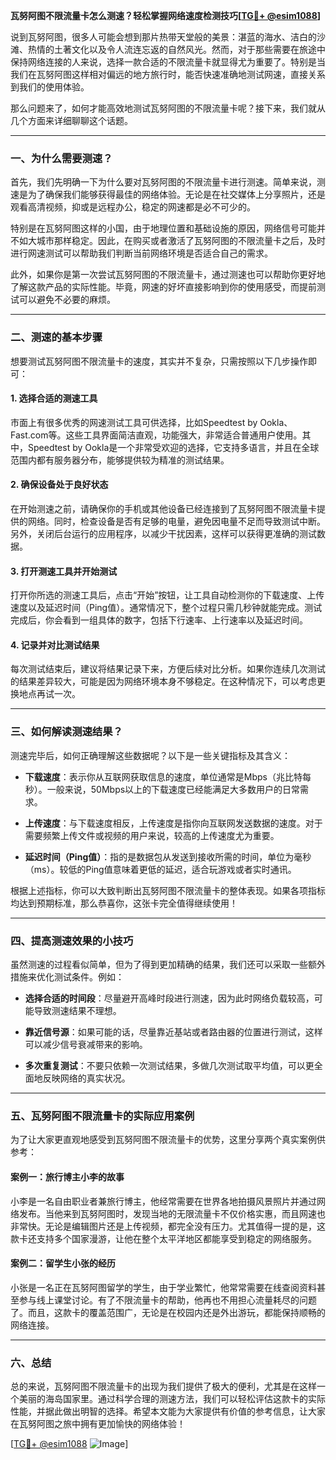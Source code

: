 **瓦努阿图不限流量卡怎么测速？轻松掌握网络速度检测技巧[[TG💪+ @esim1088](https://t.me/s/esim1088)]**

说到瓦努阿图，很多人可能会想到那片热带天堂般的美景：湛蓝的海水、洁白的沙滩、热情的土著文化以及令人流连忘返的自然风光。然而，对于那些需要在旅途中保持网络连接的人来说，选择一款合适的不限流量卡就显得尤为重要了。特别是当我们在瓦努阿图这样相对偏远的地方旅行时，能否快速准确地测试网速，直接关系到我们的使用体验。

那么问题来了，如何才能高效地测试瓦努阿图的不限流量卡呢？接下来，我们就从几个方面来详细聊聊这个话题。

---

### 一、为什么需要测速？

首先，我们先明确一下为什么要对瓦努阿图的不限流量卡进行测速。简单来说，测速是为了确保我们能够获得最佳的网络体验。无论是在社交媒体上分享照片，还是观看高清视频，抑或是远程办公，稳定的网速都是必不可少的。

特别是在瓦努阿图这样的小国，由于地理位置和基础设施的原因，网络信号可能并不如大城市那样稳定。因此，在购买或者激活了瓦努阿图的不限流量卡之后，及时进行网速测试可以帮助我们判断当前网络环境是否适合自己的需求。

此外，如果你是第一次尝试瓦努阿图的不限流量卡，通过测速也可以帮助你更好地了解这款产品的实际性能。毕竟，网速的好坏直接影响到你的使用感受，而提前测试可以避免不必要的麻烦。

---

### 二、测速的基本步骤

想要测试瓦努阿图不限流量卡的速度，其实并不复杂，只需按照以下几步操作即可：

#### 1. **选择合适的测速工具**
市面上有很多优秀的网速测试工具可供选择，比如Speedtest by Ookla、Fast.com等。这些工具界面简洁直观，功能强大，非常适合普通用户使用。其中，Speedtest by Ookla是一个非常受欢迎的选择，它支持多语言，并且在全球范围内都有服务器分布，能够提供较为精准的测试结果。

#### 2. **确保设备处于良好状态**
在开始测速之前，请确保你的手机或其他设备已经连接到了瓦努阿图不限流量卡提供的网络。同时，检查设备是否有足够的电量，避免因电量不足而导致测试中断。另外，关闭后台运行的应用程序，以减少干扰因素，这样可以获得更准确的测试数据。

#### 3. **打开测速工具并开始测试**
打开你所选的测速工具后，点击“开始”按钮，让工具自动检测你的下载速度、上传速度以及延迟时间（Ping值）。通常情况下，整个过程只需几秒钟就能完成。测试完成后，你会看到一组具体的数字，包括下行速率、上行速率以及延迟时间。

#### 4. **记录并对比测试结果**
每次测试结束后，建议将结果记录下来，方便后续对比分析。如果你连续几次测试的结果差异较大，可能是因为网络环境本身不够稳定。在这种情况下，可以考虑更换地点再试一次。

---

### 三、如何解读测速结果？

测速完毕后，如何正确理解这些数据呢？以下是一些关键指标及其含义：

- **下载速度**：表示你从互联网获取信息的速度，单位通常是Mbps（兆比特每秒）。一般来说，50Mbps以上的下载速度已经能满足大多数用户的日常需求。
  
- **上传速度**：与下载速度相反，上传速度是指你向互联网发送数据的速度。对于需要频繁上传文件或视频的用户来说，较高的上传速度尤为重要。

- **延迟时间（Ping值）**：指的是数据包从发送到接收所需的时间，单位为毫秒（ms）。较低的Ping值意味着更低的延迟，适合玩游戏或者实时通讯。

根据上述指标，你可以大致判断出瓦努阿图不限流量卡的整体表现。如果各项指标均达到预期标准，那么恭喜你，这张卡完全值得继续使用！

---

### 四、提高测速效果的小技巧

虽然测速的过程看似简单，但为了得到更加精确的结果，我们还可以采取一些额外措施来优化测试条件。例如：

- **选择合适的时间段**：尽量避开高峰时段进行测速，因为此时网络负载较高，可能导致测速结果不理想。
  
- **靠近信号源**：如果可能的话，尽量靠近基站或者路由器的位置进行测试，这样可以减少信号衰减带来的影响。

- **多次重复测试**：不要只依赖一次测试结果，多做几次测试取平均值，可以更全面地反映网络的真实状况。

---

### 五、瓦努阿图不限流量卡的实际应用案例

为了让大家更直观地感受到瓦努阿图不限流量卡的优势，这里分享两个真实案例供参考：

#### 案例一：旅行博主小李的故事
小李是一名自由职业者兼旅行博主，他经常需要在世界各地拍摄风景照片并通过网络发布。当他来到瓦努阿图时，发现当地的无限流量卡不仅价格实惠，而且网速也非常快。无论是编辑图片还是上传视频，都完全没有压力。尤其值得一提的是，这款卡还支持多个国家漫游，让他在整个太平洋地区都能享受到稳定的网络服务。

#### 案例二：留学生小张的经历
小张是一名正在瓦努阿图留学的学生，由于学业繁忙，他常常需要在线查阅资料甚至参与线上课堂讨论。有了不限流量卡的帮助，他再也不用担心流量耗尽的问题了。而且，这款卡的覆盖范围广，无论是在校园内还是外出游玩，都能保持顺畅的网络连接。

---

### 六、总结

总的来说，瓦努阿图不限流量卡的出现为我们提供了极大的便利，尤其是在这样一个美丽的海岛国家里。通过科学合理的测速方法，我们可以轻松评估这款卡的实际性能，并据此做出明智的选择。希望本文能为大家提供有价值的参考信息，让大家在瓦努阿图之旅中拥有更加愉快的网络体验！

[[TG💪+ @esim1088](https://t.me/s/esim1088) ![Image](https://i.postimg.cc/4NQfJmqS/Snipaste-2025-05-13-00-14-12.png)]